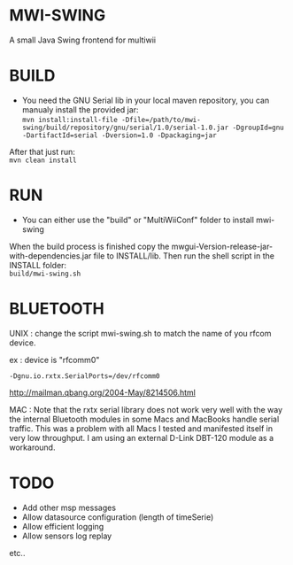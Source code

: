 MWI-SWING
=========
A small Java Swing frontend for multiwii


BUILD
=====
* You need the GNU Serial lib in your local maven repository, you can manualy install the provided jar:  
`mvn install:install-file -Dfile=/path/to/mwi-swing/build/repository/gnu/serial/1.0/serial-1.0.jar -DgroupId=gnu -DartifactId=serial -Dversion=1.0 -Dpackaging=jar`

After that just run:  
`mvn clean install`



RUN
===
* You can either use the "build" or "MultiWiiConf" folder to install mwi-swing

When the build process is finished copy the mwgui-Version-release-jar-with-dependencies.jar file to INSTALL/lib.
Then run the shell script in the INSTALL folder:  
`build/mwi-swing.sh`


BLUETOOTH
=========

UNIX :
 change the script mwi-swing.sh  to match the name of you rfcom device.

 ex  : device is "rfcomm0"
 
	-Dgnu.io.rxtx.SerialPorts=/dev/rfcomm0
	

 http://mailman.qbang.org/2004-May/8214506.html

MAC :
  Note that the rxtx serial library does not work very well with the way the internal Bluetooth modules in some Macs and MacBooks handle serial traffic. This was a problem with all Macs I tested and manifested itself in very low throughput. I am using an external D-Link DBT-120 module as a workaround.


TODO
====

* Add other msp messages
* Allow datasource configuration (length of timeSerie)
* Allow efficient logging
* Allow sensors log replay

etc..

